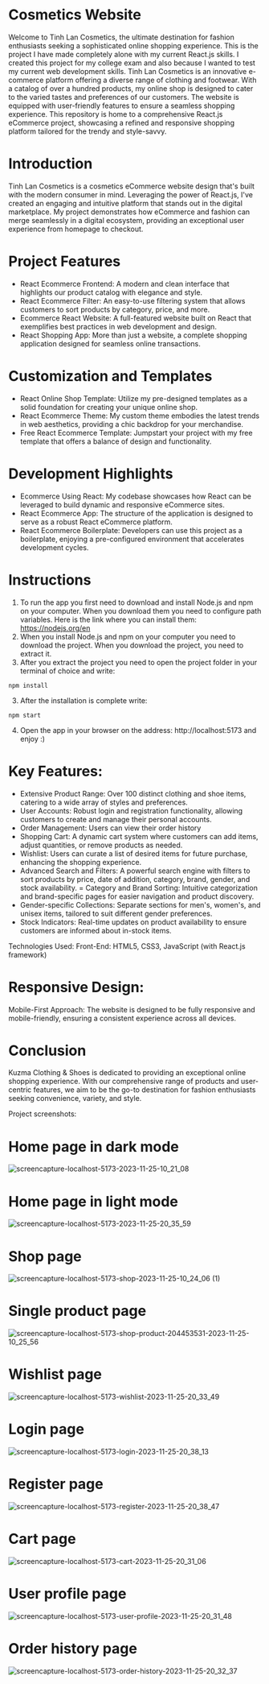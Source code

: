 # Cosmetics Website

Welcome to Tinh Lan Cosmetics, the ultimate destination for fashion enthusiasts seeking a sophisticated online shopping experience. This is the project I have made completely alone with my current React.js skills. I created this project for my college exam and also because I wanted to test my current web development skills. Tinh Lan Cosmetics is an innovative e-commerce platform offering a diverse range of clothing and footwear. With a catalog of over a hundred products, my online shop is designed to cater to the varied tastes and preferences of our customers. The website is equipped with user-friendly features to ensure a seamless shopping experience. This repository is home to a comprehensive React.js eCommerce project, showcasing a refined and responsive shopping platform 
tailored for the trendy and style-savvy.

# Introduction
Tinh Lan Cosmetics is a cosmetics eCommerce website design that's built with the modern consumer in mind. Leveraging the power of React.js, I've created an engaging and intuitive platform that stands out in the digital marketplace. My project demonstrates how eCommerce and fashion can merge seamlessly in a digital ecosystem, providing an exceptional user experience from homepage to checkout.

# Project Features
- React Ecommerce Frontend: A modern and clean interface that highlights our product catalog with elegance and style.
- React Ecommerce Filter: An easy-to-use filtering system that allows customers to sort products by category, price, and more.
- Ecommerce React Website: A full-featured website built on React that exemplifies best practices in web development and design.
- React Shopping App: More than just a website, a complete shopping application designed for seamless online transactions.

# Customization and Templates
- React Online Shop Template: Utilize my pre-designed templates as a solid foundation for creating your unique online shop.
- React Ecommerce Theme: My custom theme embodies the latest trends in web aesthetics, providing a chic backdrop for your merchandise.
- Free React Ecommerce Template: Jumpstart your project with my free template that offers a balance of design and functionality.

# Development Highlights
- Ecommerce Using React: My codebase showcases how React can be leveraged to build dynamic and responsive eCommerce sites.
- React Ecommerce App: The structure of the application is designed to serve as a robust React eCommerce platform.
- React Ecommerce Boilerplate: Developers can use this project as a boilerplate, enjoying a pre-configured environment that accelerates development cycles.


# Instructions
1. To run the app you first need to download and install Node.js and npm on your computer. When you download them you need to configure path variables. Here is the link where you can install them: https://nodejs.org/en
2. When you install Node.js and npm on your computer you need to download the project. When you download the project, you need to extract it.
3. After you extract the project you need to open the project folder in your terminal of choice and write: 
```
npm install
```
3. After the installation is complete write:
```
npm start
```
4. Open the app in your browser on the address: http://localhost:5173 and enjoy :)

# Key Features:
- Extensive Product Range: Over 100 distinct clothing and shoe items, catering to a wide array of styles and preferences.
- User Accounts: Robust login and registration functionality, allowing customers to create and manage their personal accounts.
- Order Management: Users can view their order history
- Shopping Cart: A dynamic cart system where customers can add items, adjust quantities, or remove products as needed.
- Wishlist: Users can curate a list of desired items for future purchase, enhancing the shopping experience.
- Advanced Search and Filters: A powerful search engine with filters to sort products by price, date of addition, category, brand, gender, and stock availability.
= Category and Brand Sorting: Intuitive categorization and brand-specific pages for easier navigation and product discovery.
- Gender-specific Collections: Separate sections for men's, women's, and unisex items, tailored to suit different gender preferences.
- Stock Indicators: Real-time updates on product availability to ensure customers are informed about in-stock items.

Technologies Used:
Front-End: HTML5, CSS3, JavaScript (with React.js framework)


# Responsive Design:
Mobile-First Approach: The website is designed to be fully responsive and mobile-friendly, ensuring a consistent experience across all devices.

# Conclusion
Kuzma Clothing & Shoes is dedicated to providing an exceptional online shopping experience. With our comprehensive range of products and user-centric features, we aim to be the go-to destination for fashion enthusiasts seeking convenience, variety, and style.

Project screenshots:

# Home page in dark mode

![screencapture-localhost-5173-2023-11-25-10_21_08](https://github.com/Kuzma02/Clothing-Ecommerce-Shop-In-React-JSON-Server/assets/138793624/92c47c7e-ac1f-4309-b4fe-2a1fc7a78ec4)

# Home page in light mode

![screencapture-localhost-5173-2023-11-25-20_35_59](https://github.com/Kuzma02/Clothing-Ecommerce-Shop-In-React-JSON-Server/assets/138793624/a2b3430e-632f-4c44-87b9-f09f44e31476)

# Shop page

![screencapture-localhost-5173-shop-2023-11-25-10_24_06 (1)](https://github.com/Kuzma02/Clothing-Ecommerce-Shop-In-React-JSON-Server/assets/138793624/3b0cb981-541a-4dcd-afb8-7d42c5f6949f)

# Single product page

![screencapture-localhost-5173-shop-product-204453531-2023-11-25-10_25_56](https://github.com/Kuzma02/Clothing-Ecommerce-Shop-In-React-JSON-Server/assets/138793624/327073f2-c717-4172-94b7-9b8f958dc5fe)

# Wishlist page

![screencapture-localhost-5173-wishlist-2023-11-25-20_33_49](https://github.com/Kuzma02/Clothing-Ecommerce-Shop-In-React-JSON-Server/assets/138793624/fa3e7512-60e4-4883-be06-8e4e8e2b28ed)

# Login page

![screencapture-localhost-5173-login-2023-11-25-20_38_13](https://github.com/Kuzma02/Clothing-Ecommerce-Shop-In-React-JSON-Server/assets/138793624/29df0bd9-154e-4226-a7eb-8108518ee428)

# Register page

![screencapture-localhost-5173-register-2023-11-25-20_38_47](https://github.com/Kuzma02/Clothing-Ecommerce-Shop-In-React-JSON-Server/assets/138793624/16a985c9-eb24-4076-be85-406bb23aa13d)

# Cart page

![screencapture-localhost-5173-cart-2023-11-25-20_31_06](https://github.com/Kuzma02/Clothing-Ecommerce-Shop-In-React-JSON-Server/assets/138793624/6c00e2ed-2f77-4082-ab7d-0a5c97bfac8a)

# User profile page

![screencapture-localhost-5173-user-profile-2023-11-25-20_31_48](https://github.com/Kuzma02/Clothing-Ecommerce-Shop-In-React-JSON-Server/assets/138793624/7e104eb4-961d-4eeb-99f4-bd27b988d20b)

# Order history page

![screencapture-localhost-5173-order-history-2023-11-25-20_32_37](https://github.com/Kuzma02/Clothing-Ecommerce-Shop-In-React-JSON-Server/assets/138793624/a754ae1d-8c38-4127-8848-cf3aed3d7327)





